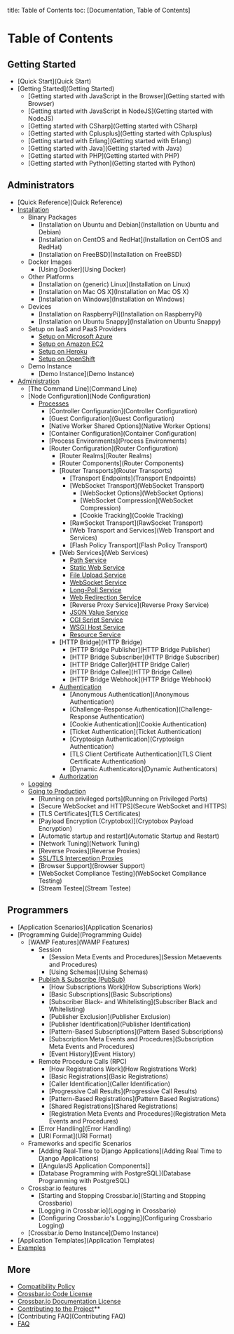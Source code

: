 title: Table of Contents
toc: [Documentation, Table of Contents]

# Table of Contents

## Getting Started

* [Quick Start](Quick Start)
* [Getting Started](Getting Started)
   * [Getting started with JavaScript in the Browser](Getting started with Browser)
   * [Getting started with JavaScript in NodeJS](Getting started with NodeJS)
   * [Getting started with CSharp](Getting started with CSharp)
   * [Getting started with Cplusplus](Getting started with Cplusplus)
   * [Getting started with Erlang](Getting started with Erlang)
   * [Getting started with Java](Getting started with Java)
   * [Getting started with PHP](Getting started with PHP)
   * [Getting started with Python](Getting started with Python)

## Administrators

* [Quick Reference](Quick Reference)
* [Installation](Installation)
   * Binary Packages
      * [Installation on Ubuntu and Debian](Installation on Ubuntu and Debian)
      * [Installation on CentOS and RedHat](Installation on CentOS and RedHat)
      * [Installation on FreeBSD](Installation on FreeBSD)
   * Docker Images
      * [Using Docker](Using Docker)
   * Other Platforms
      * [Installation on (generic) Linux](Installation on Linux)
      * [Installation on Mac OS X](Installation on Mac OS X)
      * [Installation on Windows](Installation on Windows)
   * Devices
      * [Installation on RaspberryPi](Installation on RaspberryPi)
      * [Installation on Ubuntu Snappy](Installation on Ubuntu Snappy)
   * Setup on IaaS and PaaS Providers
      * [Setup on Microsoft Azure](Setup-on-Microsoft-Azure)
      * [Setup on Amazon EC2](Setup-on-Amazon-EC2)
      * [Setup on Heroku](Setup-on-Heroku)
      * [Setup on OpenShift](Setup-on-OpenShift)
   * Demo Instance
      * [Demo Instance](Demo Instance)
* [Administration](Administration)
   * [The Command Line](Command Line)
   * [Node Configuration](Node Configuration)
      * [Processes](Processes)
         * [Controller Configuration](Controller Configuration)
         * [Guest Configuration](Guest Configuration)
         * [Native Worker Shared Options](Native Worker Options)
         * [Container Configuration](Container Configuration)
         * [Process Environments](Process Environments)
         * [Router Configuration](Router Configuration)
            * [Router Realms](Router Realms)
            * [Router Components](Router Components)
            * [Router Transports](Router Transports)
               * [Transport Endpoints](Transport Endpoints)
               * [WebSocket Transport](WebSocket Transport)
                  * [WebSocket Options](WebSocket Options)
                  * [WebSocket Compression](WebSocket Compression)
                  * [Cookie Tracking](Cookie Tracking)
               * [RawSocket Transport](RawSocket Transport)
               * [Web Transport and Services](Web Transport and Services)
               * [Flash Policy Transport](Flash Policy Transport)
            * [Web Services](Web Services)
               * [Path Service](Path-Service)
               * [Static Web Service](Static-Web-Service)
               * [File Upload Service](File-Upload-Service)
               * [WebSocket Service](WebSocket-Service)
               * [Long-Poll Service](Long-Poll-Service)
               * [Web Redirection Service](Web-Redirection-Service)
               * [Reverse Proxy Service](Reverse Proxy Service)
               * [JSON Value Service](JSON-Value-Service)
               * [CGI Script Service](CGI-Script-Service)
               * [WSGI Host Service](WSGI-Host-Service)
               * [Resource Service](Resource-Service)
            * [HTTP Bridge](HTTP Bridge)
               * [HTTP Bridge Publisher](HTTP Bridge Publisher)
               * [HTTP Bridge Subscriber](HTTP Bridge Subscriber)
               * [HTTP Bridge Caller](HTTP Bridge Caller)
               * [HTTP Bridge Callee](HTTP Bridge Callee)
               * [HTTP Bridge Webhook](HTTP Bridge Webhook)
            * [Authentication](Authentication)
               * [Anonymous Authentication](Anonymous Authentication)
               * [Challenge-Response Authentication](Challenge-Response Authentication)
               * [Cookie Authentication](Cookie Authentication)
               * [Ticket Authentication](Ticket Authentication)
               * [Cryptosign Authentication](Cryptosign Authentication)
               * [TLS Client Certificate Authentication](TLS Client Certificate Authentication)
               * [Dynamic Authenticators](Dynamic Authenticators)
            * [Authorization](Authorization)
   * [Logging](Logging)
   * [Going to Production](Going-to-Production)
      * [Running on privileged ports](Running on Privileged Ports)
      * [Secure WebSocket and HTTPS](Secure WebSocket and HTTPS)
      * [TLS Certificates](TLS Certificates)
      * [Payload Encryption (Cryptobox)](Cryptobox Payload Encryption)
      * [Automatic startup and restart](Automatic Startup and Restart)
      * [Network Tuning](Network Tuning)
      * [Reverse Proxies](Reverse Proxies)
      * [SSL/TLS Interception Proxies](SSL-TLS-Interception-Proxies)
      * [Browser Support](Browser Support)
      * [WebSocket Compliance Testing](WebSocket Compliance Testing)
      * [Stream Testee](Stream Testee)

## Programmers

* [Application Scenarios](Application Scenarios)
* [Programming Guide](Programming Guide)
   * [WAMP Features](WAMP Features)
      - Session
         + [Session Meta Events and Procedures](Session Metaevents and Procedures)
         + [Using Schemas](Using Schemas)
      - [Publish & Subscribe (PubSub)](PubSub)
         + [How Subscriptions Work](How Subscriptions Work)
         + [Basic Subscriptions](Basic Subscriptions)
         + [Subscriber Black- and Whitelisting](Subscriber Black and Whitelisting)
         + [Publisher Exclusion](Publisher Exclusion)
         + [Publisher Identification](Publisher Identification)
         + [Pattern-Based Subscriptions](Pattern Based Subscriptions)
         + [Subscription Meta Events and Procedures](Subscription Meta Events and Procedures)
         + [Event History](Event History)
      - Remote Procedure Calls (RPC)
         + [How Registrations Work](How Registrations Work)
         + [Basic Registrations](Basic Registrations)
         + [Caller Identification](Caller Identification)
         + [Progressive Call Results](Progressive Call Results)
         + [Pattern-Based Registrations](Pattern Based Registrations)
         + [Shared Registrations](Shared Registrations)
         + [Registration Meta Events and Procedures](Registration Meta Events and Procedures)
      - [Error Handling](Error Handling)
      - [URI Format](URI Format)
   * Frameworks and specific Scenarios
      - [Adding Real-Time to Django Applications](Adding Real Time to Django Applications)
      - [[AngularJS Application Components]]
      - [Database Programming with PostgreSQL](Database Programming with PostgreSQL)
   * Crossbar.io features
      - [Starting and Stopping Crossbar.io](Starting and Stopping Crossbario)
      - [Logging in Crossbar.io](Logging in Crossbario)
      - [Configuring Crossbar.io's Logging](Configuring Crossbario Logging)
   * [Crossbar.io Demo Instance](Demo Instance)
* [Application Templates](Application Templates)
* [Examples](Examples)

## More

* [Compatibility Policy](Compatibility-Policy)
* [Crossbar.io Code License](Crossbar-License)
* [Crossbar.io Documentation License](Documentation-License)
* [Contributing to the Project](https://github.com/crossbario/crossbar/blob/master/CONTRIBUTING.md)**
* [Contributing FAQ](Contributing FAQ)
* [FAQ](FAQ)
